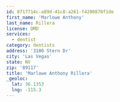 ```yaml
---
id: 8717714c-a89d-41c8-a261-f4200870f1de
first_name: 'Marlowe Anthony'
last_name: Rillera
license: DMD
services:
  - dentist
category: dentists
address: '3100 Stern Dr'
city: 'Las Vegas'
state: NV
zip: '89117'
title: 'Marlowe Anthony Rillera'
_geoloc:
  lat: 36.1353
  lng: -115.3
---
```

